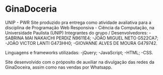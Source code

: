 # GinaDoceria
UNIP - PWR
Site produzido pra entrega como atividade avaliativa para a disciplina de Programação Web Responsiva - Ciência da Computação, na Universidade Paulista (UNIP)
Integrantes do grupo / Desenvolvedores:
-SABRINA MAI NAKAICHI PERDIZ N9611E4;
-JOÃO MIGUEL NETO G522CA7;
-JOÃO VICTOR LANTI G473HH0;
-GIOVANNE ALVES DE MOURA G479742.

Linguagens e frameworks utilizadas:
-jQuery;
-JavaScript;
-HTML;
-CSS.

Site desenvolvido com o próposito de auxiliar na divulgação das redes da GinaDoceira, assim como nas vendas por Whatsapp.
